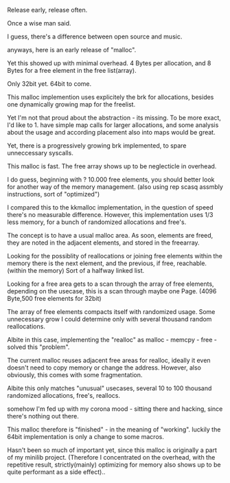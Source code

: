 Release early, release often.

Once a wise man said.


I guess, there's a difference between open source and music.


anyways, here is an early release of "malloc".



Yet this showed up with minimal overhead. 
4 Bytes per allocation, and 8 Bytes for a free element in the free list(array).

Only 32bit yet. 64bit to come.

This malloc implemention uses explicitely the brk for allocations,
besides one dynamically growing map for the freelist.


Yet I'm not that proud about the abstraction - its missing.
To be more exact, I'd like to 1. have simple map calls for larger allocations,
and some analysis about the usage and according placement also into maps would be great.

Yet, there is a progressively growing brk implemented, to spare unneccessary syscalls.


This malloc is fast. The free array shows up to be neglecticle in overhead.

I do guess, beginning with ? 10.000 free elements, you should better look for another way
of the memory management. (also using rep scasq assmbly instructions, sort of "optimized")


I compared this to the kkmalloc implementation, in the question of speed there's no measurable
difference. However, this implementation uses 1/3 less memory, for a bunch of randomized allocations and free's.


The concept is to have a usual malloc area.
As soon, elements are freed, they are noted in the adjacent elements,
and stored in the freearray.

Looking for the possiblity of reallocations or joining free elements
within the memory there is the next element, and the previous, if free, reachable.
(within the memory)
Sort of a halfway linked list.

Looking for a free area gets to a scan through the array of free elements,
depending on the usecase, this is a scan through maybe one Page. (4096 Byte,500 free elements for 32bit)

The array of free elements compacts itself with randomized usage.
Some unnecessary grow I could determine only with several thousand random reallocations.


Albite in this case, implementing the "realloc" as malloc - memcpy - free -
solved this "problem".

The current malloc reuses adjacent free areas for realloc, ideally it even doesn't need to copy memory or change the address.
However, also obviously, this comes with some fragmentation.

Albite this only matches "unusual" usecases, several 10 to 100 thousand randomized allocations, free's, reallocs.

somehow I'm fed up with my corona mood - sitting there and hacking,
since there's nothing out there.

This malloc therefore is "finished" - in the meaning of "working".
luckily the 64bit implementation is only a change to some macros.

Hasn't been so much of important yet, since this malloc is originally a part of my minilib project.
(Therefore I concentrated on the overhead, with the repetitive result, strictly(mainly) optimizing for memory
also shows up to be quite performant as a side effect)..










